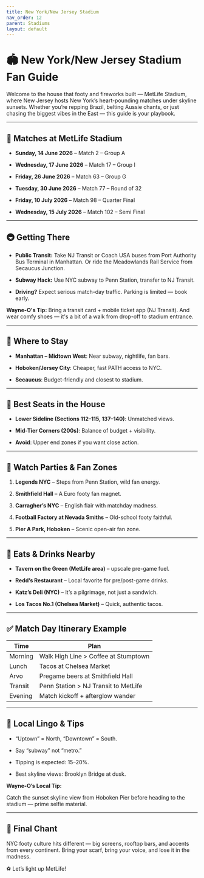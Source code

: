 ```yaml
---
title: New York/New Jersey Stadium
nav_order: 12
parent: Stadiums
layout: default
---
```


# 🏟️ New York/New Jersey Stadium Fan Guide

Welcome to the house that footy and fireworks built — MetLife Stadium, where New Jersey hosts New York’s heart-pounding matches under skyline sunsets. Whether you’re repping Brazil, belting Aussie chants, or just chasing the biggest vibes in the East — this guide is your playbook.

---

## 📅 Matches at MetLife Stadium

- **Sunday, 14 June 2026** – Match 2 – Group A
    
- **Wednesday, 17 June 2026** – Match 17 – Group I
    
- **Friday, 26 June 2026** – Match 63 – Group G
    
- **Tuesday, 30 June 2026** – Match 77 – Round of 32
    
- **Friday, 10 July 2026** – Match 98 – Quarter Final
    
- **Wednesday, 15 July 2026** – Match 102 – Semi Final
    

---

## 🚇 Getting There

- **Public Transit:** Take NJ Transit or Coach USA buses from Port Authority Bus Terminal in Manhattan. Or ride the Meadowlands Rail Service from Secaucus Junction.
    
- **Subway Hack:** Use NYC subway to Penn Station, transfer to NJ Transit.
    
- **Driving?** Expect serious match-day traffic. Parking is limited — book early.
    

**Wayne-O's Tip:** Bring a transit card + mobile ticket app (NJ Transit). And wear comfy shoes — it's a bit of a walk from drop-off to stadium entrance.

---

## 📍 Where to Stay

- **Manhattan – Midtown West**: Near subway, nightlife, fan bars.
    
- **Hoboken/Jersey City**: Cheaper, fast PATH access to NYC.
    
- **Secaucus**: Budget-friendly and closest to stadium.
    

---

## 🥅 Best Seats in the House

- **Lower Sideline (Sections 112–115, 137–140)**: Unmatched views.
    
- **Mid-Tier Corners (200s)**: Balance of budget + visibility.
    
- **Avoid**: Upper end zones if you want close action.
    

---

## 🍻 Watch Parties & Fan Zones

1. **Legends NYC** – Steps from Penn Station, wild fan energy.
    
2. **Smithfield Hall** – A Euro footy fan magnet.
    
3. **Carragher’s NYC** – English flair with matchday madness.
    
4. **Football Factory at Nevada Smiths** – Old-school footy faithful.
    
5. **Pier A Park, Hoboken** – Scenic open-air fan zone.
    

---

## 🍔 Eats & Drinks Nearby

- **Tavern on the Green (MetLife area)** – upscale pre-game fuel.
    
- **Redd’s Restaurant** – Local favorite for pre/post-game drinks.
    
- **Katz’s Deli (NYC)** – It’s a pilgrimage, not just a sandwich.
    
- **Los Tacos No.1 (Chelsea Market)** – Quick, authentic tacos.
    

---

## ✅ Match Day Itinerary Example

|**Time**|**Plan**|
|---|---|
|Morning|Walk High Line > Coffee at Stumptown|
|Lunch|Tacos at Chelsea Market|
|Arvo|Pregame beers at Smithfield Hall|
|Transit|Penn Station > NJ Transit to MetLife|
|Evening|Match kickoff + afterglow wander|

---

## 🧭 Local Lingo & Tips

- “Uptown” = North, “Downtown” = South.
    
- Say “subway” not “metro.”
    
- Tipping is expected: 15–20%.
    
- Best skyline views: Brooklyn Bridge at dusk.
    

**Wayne-O’s Local Tip:**

Catch the sunset skyline view from Hoboken Pier before heading to the stadium — prime selfie material.

---

## 🎉 Final Chant

NYC footy culture hits different — big screens, rooftop bars, and accents from every continent. Bring your scarf, bring your voice, and lose it in the madness.

⚽ Let’s light up MetLife!
